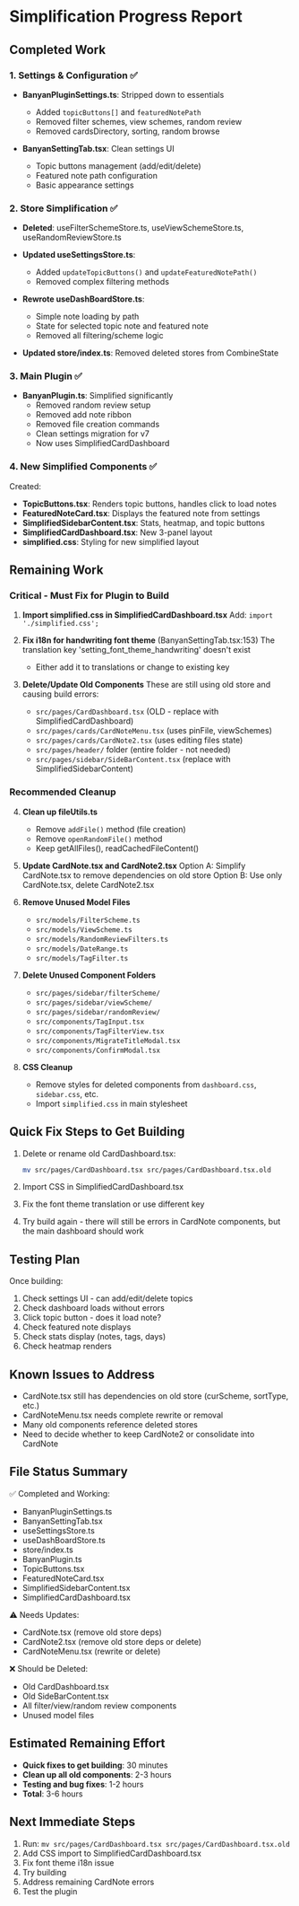 # Simplification Progress Report

## Completed Work

### 1. Settings & Configuration ✅

- **BanyanPluginSettings.ts**: Stripped down to essentials
  - Added `topicButtons[]` and `featuredNotePath`
  - Removed filter schemes, view schemes, random review
  - Removed cardsDirectory, sorting, random browse
  
- **BanyanSettingTab.tsx**: Clean settings UI
  - Topic buttons management (add/edit/delete)
  - Featured note path configuration
  - Basic appearance settings

### 2. Store Simplification ✅

- **Deleted**: useFilterSchemeStore.ts, useViewSchemeStore.ts, useRandomReviewStore.ts
- **Updated useSettingsStore.ts**:
  - Added `updateTopicButtons()` and `updateFeaturedNotePath()`
  - Removed complex filtering methods
  
- **Rewrote useDashBoardStore.ts**:
  - Simple note loading by path
  - State for selected topic note and featured note
  - Removed all filtering/scheme logic
  
- **Updated store/index.ts**: Removed deleted stores from CombineState

### 3. Main Plugin ✅

- **BanyanPlugin.ts**: Simplified significantly
  - Removed random review setup
  - Removed add note ribbon
  - Removed file creation commands
  - Clean settings migration for v7
  - Now uses SimplifiedCardDashboard

### 4. New Simplified Components ✅

Created:

- **TopicButtons.tsx**: Renders topic buttons, handles click to load notes
- **FeaturedNoteCard.tsx**: Displays the featured note from settings
- **SimplifiedSidebarContent.tsx**: Stats, heatmap, and topic buttons
- **SimplifiedCardDashboard.tsx**: New 3-panel layout
- **simplified.css**: Styling for new simplified layout

## Remaining Work

### Critical - Must Fix for Plugin to Build

1. **Import simplified.css in SimplifiedCardDashboard.tsx**
   Add: `import './simplified.css';`

2. **Fix i18n for handwriting font theme** (BanyanSettingTab.tsx:153)
   The translation key 'setting_font_theme_handwriting' doesn't exist
   - Either add it to translations or change to existing key

3. **Delete/Update Old Components**
   These are still using old store and causing build errors:
   - `src/pages/CardDashboard.tsx` (OLD - replace with SimplifiedCardDashboard)
   - `src/pages/cards/CardNoteMenu.tsx` (uses pinFile, viewSchemes)
   - `src/pages/cards/CardNote2.tsx` (uses editing files state)
   - `src/pages/header/` folder (entire folder - not needed)
   - `src/pages/sidebar/SideBarContent.tsx` (replace with SimplifiedSidebarContent)

### Recommended Cleanup

4. **Clean up fileUtils.ts**
   - Remove `addFile()` method (file creation)
   - Remove `openRandomFile()` method
   - Keep getAllFiles(), readCachedFileContent()

5. **Update CardNote.tsx and CardNote2.tsx**
   Option A: Simplify CardNote.tsx to remove dependencies on old store
   Option B: Use only CardNote.tsx, delete CardNote2.tsx

6. **Remove Unused Model Files**
   - `src/models/FilterScheme.ts`
   - `src/models/ViewScheme.ts`
   - `src/models/RandomReviewFilters.ts`
   - `src/models/DateRange.ts`
   - `src/models/TagFilter.ts`

7. **Delete Unused Component Folders**
   - `src/pages/sidebar/filterScheme/`
   - `src/pages/sidebar/viewScheme/`
   - `src/pages/sidebar/randomReview/`
   - `src/components/TagInput.tsx`
   - `src/components/TagFilterView.tsx`
   - `src/components/MigrateTitleModal.tsx`
   - `src/components/ConfirmModal.tsx`

8. **CSS Cleanup**
   - Remove styles for deleted components from `dashboard.css`, `sidebar.css`, etc.
   - Import `simplified.css` in main stylesheet

## Quick Fix Steps to Get Building

1. Delete or rename old CardDashboard.tsx:

   ```bash
   mv src/pages/CardDashboard.tsx src/pages/CardDashboard.tsx.old
   ```

2. Import CSS in SimplifiedCardDashboard.tsx

3. Fix the font theme translation or use different key

4. Try build again - there will still be errors in CardNote components, but the main dashboard should work

## Testing Plan

Once building:

1. Check settings UI - can add/edit/delete topics
2. Check dashboard loads without errors
3. Click topic button - does it load note?
4. Check featured note displays
5. Check stats display (notes, tags, days)
6. Check heatmap renders

## Known Issues to Address

- CardNote.tsx still has dependencies on old store (curScheme, sortType, etc.)
- CardNoteMenu.tsx needs complete rewrite or removal
- Many old components reference deleted stores
- Need to decide whether to keep CardNote2 or consolidate into CardNote

## File Status Summary

✅ Completed and Working:

- BanyanPluginSettings.ts
- BanyanSettingTab.tsx
- useSettingsStore.ts
- useDashBoardStore.ts
- store/index.ts
- BanyanPlugin.ts
- TopicButtons.tsx
- FeaturedNoteCard.tsx
- SimplifiedSidebarContent.tsx
- SimplifiedCardDashboard.tsx

⚠️ Needs Updates:

- CardNote.tsx (remove old store deps)
- CardNote2.tsx (remove old store deps or delete)
- CardNoteMenu.tsx (rewrite or delete)

❌ Should be Deleted:

- Old CardDashboard.tsx
- Old SideBarContent.tsx  
- All filter/view/random review components
- Unused model files

## Estimated Remaining Effort

- **Quick fixes to get building**: 30 minutes
- **Clean up all old components**: 2-3 hours
- **Testing and bug fixes**: 1-2 hours
- **Total**: 3-6 hours

## Next Immediate Steps

1. Run: `mv src/pages/CardDashboard.tsx src/pages/CardDashboard.tsx.old`
2. Add CSS import to SimplifiedCardDashboard.tsx
3. Fix font theme i18n issue
4. Try building
5. Address remaining CardNote errors
6. Test the plugin
